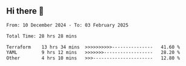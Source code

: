 ## Hi there 👋

<!-- TECHNOLOGIES:START -->
<!-- TECHNOLOGIES:END -->

<!--START_SECTION:waka-->

```txt
From: 10 December 2024 - To: 03 February 2025

Total Time: 28 hrs 28 mins

Terraform    13 hrs 34 mins  >>>>>>>>>>---------------   41.60 %
YAML         9 hrs 12 mins   >>>>>>>------------------   28.20 %
Other        4 hrs 10 mins   >>>----------------------   12.80 %
```

<!--END_SECTION:waka-->


